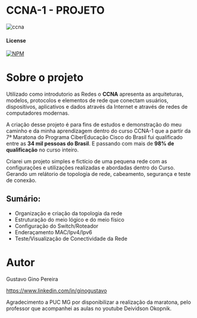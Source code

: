 # CCNA-1 - PROJETO
![ccna](https://github.com/GinoGustav/CCNA1-Projeto/assets/45954363/bd5dbfb8-2c12-4792-9564-e2af61d34b24)

#### License
[![NPM](https://img.shields.io/npm/l/react)](https://github.com/GinoGustav/CCNA1-Projeto/blob/main/LICENSE)

# Sobre o projeto
Utilizado como introdutorio as Redes o **CCNA** apresenta as arquiteturas, modelos, protocolos e elementos de rede que conectam usuários, dispositivos, aplicativos e dados através da Internet e através de redes de computadores modernas.

A criação desse projeto é para fins de estudos e demonstração do meu caminho e da minha aprendizagem dentro do curso CCNA-1 que a partir da 7ª Maratona do Programa CiberEducação Cisco do Brasil fui qualificado entre as **34 mil pessoas do Brasil**. E passando com mais de **98% de qualificação** no curso inteiro. 

Criarei um projeto simples e fictício de uma pequena rede com as configurações e utilizações realizadas e abordadas dentro do Curso. Gerando um relátorio de topologia de rede, cabeamento, segurança e teste de conexão.



## Sumário:
- Organização e criação da topologia da rede
- Estruturação do meio lógico e do meio físico
- Configuração do Switch/Roteador
- Enderaçamento MAC/Ipv4/Ipv6
- Teste/Visualização de Conectividade da Rede





# Autor

Gustavo Gino Pereira

https://www.linkedin.com/in/ginogustavo

Agradecimento a PUC MG por disponibilizar a realização da maratona, pelo professor que acompanhei as aulas no youtube Deividson Okopnik.
